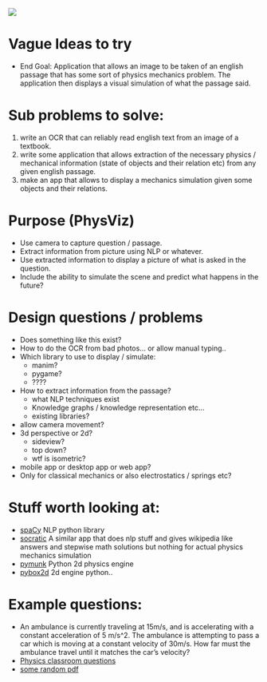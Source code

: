 ![](https://i.imgur.com/0tykmxD.gif)

# Vague Ideas to try
- End Goal: Application that allows an image to be taken of an english passage that has some sort of physics mechanics problem. The application then displays a visual simulation of what the passage said.

# Sub problems to solve:
1. write an OCR that can reliably read english text from an image of a textbook.
2. write some application that allows extraction of the necessary physics / mechanical information (state of objects and their relation etc) from any given english passage.
3. make an app that allows to display a mechanics simulation given some objects and their relations.



# Purpose (PhysViz)
- Use camera to capture question / passage.
- Extract information from picture using NLP or whatever.
- Use extracted information to display a picture of what is asked in the question.
- Include the ability to simulate the scene and predict what happens in the future?

# Design questions / problems
- Does something like this exist?
- How to do the OCR from bad photos... or allow manual typing..
- Which library to use to display / simulate:
  - manim?
  - pygame?
  - ????
- How to extract information from the passage?
  - what NLP techniques exist
  - Knowledge graphs / knowledge representation etc...
  - existing libraries?
- allow camera movement?
- 3d perspective or 2d?
  - sideview?
  - top down?
  - wtf is isometric?
- mobile app or desktop app or web app?
- Only for classical mechanics or also electrostatics / springs etc?


# Stuff worth looking at:
- [spaCy](https://spacy.io/) NLP python library
- [socratic](https://socratic.org/) A similar app that does nlp stuff and gives wikipedia like answers and stepwise math solutions but nothing for actual physics mechanics simulation
- [pymunk](http://www.pymunk.org/en/latest/) Python 2d physics engine
- [pybox2d](https://github.com/pybox2d/pybox2d) 2d engine python..

# Example questions:
- An ambulance is currently traveling at 15m/s, and is accelerating with a constant acceleration of 5 m/s^2. The ambulance is attempting to pass a car which is moving at a constant velocity of 30m/s. How far must the ambulance travel until it matches the car’s velocity?
- [Physics classroom questions](https://www.physicsclassroom.com/class/1DKin/Lesson-6/Sample-Problems-and-Solutions)
- [some random pdf](https://studylib.net/doc/8547086/physics-word-problems-practice--motion---science)
